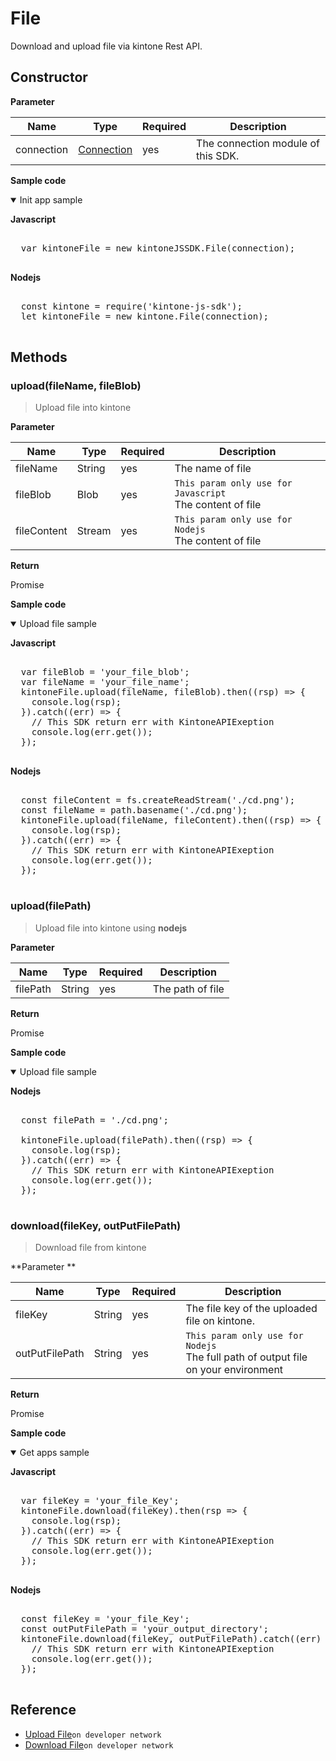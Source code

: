 # File

Download and upload file via kintone Rest API.

## Constructor

**Parameter**

| Name| Type| Required| Description |
| --- | --- | --- | --- |
| connection | [Connection](../connection) | yes | The connection module of this SDK.

**Sample code**

<details class="tab-container" open>
<Summary>Init app sample</Summary>

<strong class="tab-name">Javascript</strong>

<pre class="inline-code">

  var kintoneFile = new kintoneJSSDK.File(connection);

</pre>

<strong class="tab-name">Nodejs</strong>

<pre class="inline-code">

  const kintone = require('kintone-js-sdk');
  let kintoneFile = new kintone.File(connection);

</pre>

</details>

## Methods

### upload(fileName, fileBlob)

> Upload file into kintone

**Parameter**

| Name| Type| Required| Description |
| --- | --- | --- | --- |
| fileName | String | yes | The name of file
| fileBlob | Blob | yes | `This param only use for Javascript` <br> The content of file
| fileContent | Stream | yes | `This param only use for Nodejs` <br> The content of file

**Return**

Promise

**Sample code**

<details class="tab-container" open>
<Summary>Upload file sample</Summary>

<strong class="tab-name">Javascript</strong>

<pre class="inline-code">

  var fileBlob = 'your_file_blob';
  var fileName = 'your_file_name';
  kintoneFile.upload(fileName, fileBlob).then((rsp) => {
    console.log(rsp);
  }).catch((err) => {
    // This SDK return err with KintoneAPIExeption
    console.log(err.get());
  });

</pre>

<strong class="tab-name">Nodejs</strong>

<pre class="inline-code">

  const fileContent = fs.createReadStream('./cd.png');
  const fileName = path.basename('./cd.png');
  kintoneFile.upload(fileName, fileContent).then((rsp) => {
    console.log(rsp);
  }).catch((err) => {
    // This SDK return err with KintoneAPIExeption
    console.log(err.get());
  });

</pre>

</details>

### upload(filePath)

> Upload file into kintone using <b>nodejs</b>

**Parameter**

| Name| Type| Required| Description |
| --- | --- | --- | --- |
| filePath | String | yes | The path of file

**Return**

Promise

**Sample code**

<details class="tab-container" open>
<Summary>Upload file sample</Summary>

<strong class="tab-name">Nodejs</strong>

<pre class="inline-code">

  const filePath = './cd.png';
  
  kintoneFile.upload(filePath).then((rsp) => {
    console.log(rsp);
  }).catch((err) => {
    // This SDK return err with KintoneAPIExeption
    console.log(err.get());
  });

</pre>

</details>

### download(fileKey, outPutFilePath)

> Download file from kintone

**Parameter **

| Name| Type| Required| Description |
| --- | --- | --- | --- |
| fileKey | String | yes | The file key of the uploaded file on kintone.
| outPutFilePath | String | yes | `This param only use for Nodejs` <br> The full path of output file on your environment

**Return**

Promise

**Sample code**

<details class="tab-container" open>
<Summary>Get apps sample</Summary>

<strong class="tab-name">Javascript</strong>

<pre class="inline-code">

  var fileKey = 'your_file_Key';
  kintoneFile.download(fileKey).then(rsp => {
    console.log(rsp);
  }).catch((err) => {
    // This SDK return err with KintoneAPIExeption
    console.log(err.get());
  });

</pre>

<strong class="tab-name">Nodejs</strong>

<pre class="inline-code">

  const fileKey = 'your_file_Key';
  const outPutFilePath = 'your_output_directory';
  kintoneFile.download(fileKey, outPutFilePath).catch((err) => {
    // This SDK return err with KintoneAPIExeption
    console.log(err.get());
  });
  
</pre>

</details>

## Reference

- [Upload File](https://developer.kintone.io/hc/en-us/articles/212494448-Upload-File)`on developer network`
- [Download File](https://developer.kintone.io/hc/en-us/articles/212494468-Download-File)`on developer network`